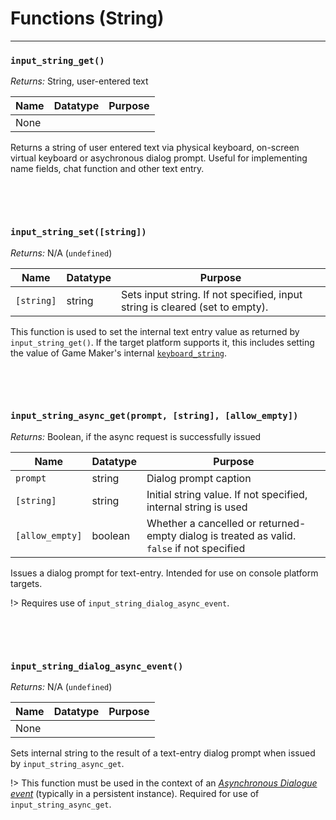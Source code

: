 # Functions (String)

---

### `input_string_get()`

*Returns:* String, user-entered text

|Name           |Datatype|Purpose                                                                                   |
|---------------|--------|------------------------------------------------------------------------------------------|
|None         | |

Returns a string of user entered text via physical keyboard, on-screen virtual keyboard or asychronous dialog prompt. Useful for implementing name fields, chat function and other text entry.

&nbsp;

&nbsp;

### `input_string_set([string])`

*Returns:* N/A (`undefined`)

|Name           |Datatype|Purpose                                                                                   |
|---------------|--------|------------------------------------------------------------------------------------------|
|`[string]`     |string  |Sets input string. If not specified, input string is cleared (set to empty).              |

This function is used to set the internal text entry value as returned by `input_string_get()`. If the target platform supports it, this includes setting the value of Game Maker's internal [`keyboard_string`](https://manual.yoyogames.com/GameMaker_Language/GML_Reference/Game_Input/Keyboard_Input/keyboard_string.htm).

&nbsp;

&nbsp;

### `input_string_async_get(prompt, [string], [allow_empty])`

*Returns:* Boolean, if the async request is successfully issued

|Name           |Datatype|Purpose                                                                                   |
|---------------|--------|------------------------------------------------------------------------------------------|
|`prompt`       |string  |Dialog prompt caption                                                                     |
|`[string]`     |string  |Initial string value. If not specified, internal string is used                           |
|`[allow_empty]`|boolean |Whether a cancelled or returned-empty dialog is treated as valid. `false` if not specified|

Issues a dialog prompt for text-entry. Intended for use on console platform targets. 

!>  Requires use of `input_string_dialog_async_event`.

&nbsp;

&nbsp;

### `input_string_dialog_async_event()`

*Returns:* N/A (`undefined`)

|Name           |Datatype|Purpose                                                                                   |
|---------------|--------|------------------------------------------------------------------------------------------|
|None         | |

Sets internal string to the result of a text-entry dialog prompt when issued by `input_string_async_get`.

!> This function must be used in the context of an [_Asynchronous Dialogue event_](https://manual.yoyogames.com/The_Asset_Editors/Object_Properties/Async_Events/Dialog.htm) (typically in a persistent instance). Required for use of `input_string_async_get`.
